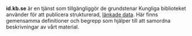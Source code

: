 **id.kb.se** är en tjänst som tillgängliggör de grundstenar Kungliga biblioteket använder för att publicera strukturerad, [länkade data](https://sv.wikipedia.org/wiki/L%C3%A4nkad_data). Här finns gemensamma definitioner och begrepp som hjälper till att samordna beskrivningar av vårt material.
